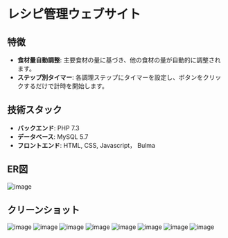 # レシピ管理ウェブサイト

## 特徴
- **食材量自動調整**: 主要食材の量に基づき、他の食材の量が自動的に調整されます。
- **ステップ別タイマー**: 各調理ステップにタイマーを設定し、ボタンをクリックするだけで計時を開始します。

## 技術スタック

- **バックエンド**: PHP 7.3
- **データベース**: MySQL 5.7
- **フロントエンド**: HTML, CSS, Javascript， Bulma

## ER図

![image](https://github.com/cyyier/recipe/assets/52512369/4afd8d4c-f879-45af-baf9-5a90a7b3e1f3)


## クリーンショット
![image](https://github.com/cyyier/recipe/assets/52512369/82d2d0de-8a08-42a9-8fd8-f0a11d5130dd)
![image](https://github.com/cyyier/recipe/assets/52512369/a3a221c4-e1ad-4956-9c72-bf8013ab405d)
![image](https://github.com/cyyier/recipe/assets/52512369/6b2e02b3-bfd1-4c51-bf2f-64e9aeab985b)
![image](https://github.com/cyyier/recipe/assets/52512369/d804c348-f6d9-46b5-b913-ed2d2db4b038)
![image](https://github.com/cyyier/recipe/assets/52512369/f4ed14e3-6c2e-42f5-999c-fe012b787ac4)
![image](https://github.com/cyyier/recipe/assets/52512369/4c4c9279-4a97-49d0-907a-941b7702ae5a)
![image](https://github.com/cyyier/recipe/assets/52512369/dcdeb521-b649-4940-a50e-1358c69922c3)
![image](https://github.com/cyyier/recipe/assets/52512369/fb1e2e2a-50d2-408b-b370-b30dfae7125f)



